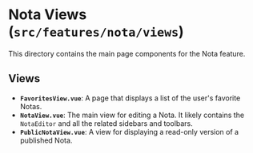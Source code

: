 # Nota Views (`src/features/nota/views`)

This directory contains the main page components for the Nota feature.

## Views

-   **`FavoritesView.vue`**: A page that displays a list of the user's favorite Notas.
-   **`NotaView.vue`**: The main view for editing a Nota. It likely contains the `NotaEditor` and all the related sidebars and toolbars.
-   **`PublicNotaView.vue`**: A view for displaying a read-only version of a published Nota. 